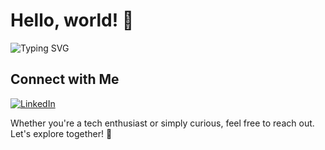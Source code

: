 # Hello, world! 👋

<img src="https://readme-typing-svg.demolab.com?font=Noto+Sans&size=17&duration=3000&pause=1000&color=92D38A&width=300&height=25&lines=%F0%9F%91%BD+Welcome+to+Eucleas+Wonderland." alt="Typing SVG" style="max-width: 300%;">

## Connect with Me

[![LinkedIn](https://img.shields.io/badge/-LinkedIn-0077B5?style=for-the-badge&logo=Linkedin&logoColor=white)](https://uk.linkedin.com/in/ozge-ataseven-ozdol)

Whether you're a tech enthusiast or simply curious, feel free to reach out. Let's explore together! 🥳
